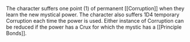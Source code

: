 The character suffers one point (1) of permanent [[Corruption]] when they learn the new mystical power. The character also suffers 1D4 temporary Corruption each time the power is used. Either instance of Corruption can be reduced if the power has a Crux for which the mystic has a [[Principle Bonds]].